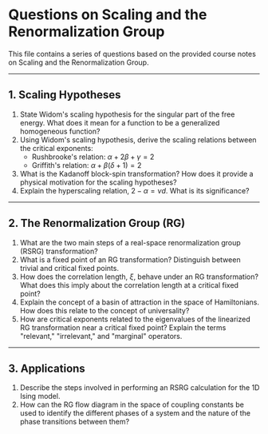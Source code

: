 # Questions on Scaling and the Renormalization Group

This file contains a series of questions based on the provided course notes on Scaling and the Renormalization Group.

---

## 1. Scaling Hypotheses

1.  State Widom's scaling hypothesis for the singular part of the free energy. What does it mean for a function to be a generalized homogeneous function?
2.  Using Widom's scaling hypothesis, derive the scaling relations between the critical exponents:
    *   Rushbrooke's relation: $\alpha + 2\beta + \gamma = 2$
    *   Griffith's relation: $\alpha + \beta(\delta + 1) = 2$
3.  What is the Kadanoff block-spin transformation? How does it provide a physical motivation for the scaling hypotheses?
4.  Explain the hyperscaling relation, $2 - \alpha = \nu d$. What is its significance?

---

## 2. The Renormalization Group (RG)

1.  What are the two main steps of a real-space renormalization group (RSRG) transformation?
2.  What is a fixed point of an RG transformation? Distinguish between trivial and critical fixed points.
3.  How does the correlation length, $\xi$, behave under an RG transformation? What does this imply about the correlation length at a critical fixed point?
4.  Explain the concept of a basin of attraction in the space of Hamiltonians. How does this relate to the concept of universality?
5.  How are critical exponents related to the eigenvalues of the linearized RG transformation near a critical fixed point? Explain the terms "relevant," "irrelevant," and "marginal" operators.

---

## 3. Applications

1.  Describe the steps involved in performing an RSRG calculation for the 1D Ising model.
2.  How can the RG flow diagram in the space of coupling constants be used to identify the different phases of a system and the nature of the phase transitions between them?
